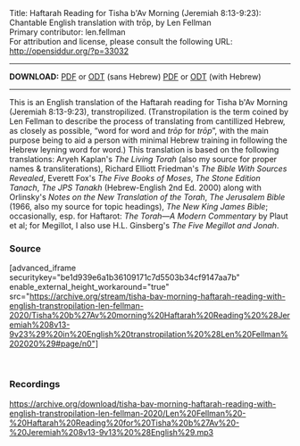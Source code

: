 <html>
<head></head>
<body>
Title: Haftarah Reading for Tisha b'Av Morning (Jeremiah 8:13-9:23): Chantable English translation with trōp, by Len Fellman<br />
Primary contributor: len.fellman<br />
For attribution and license, please consult the following URL: <a href="http://opensiddur.org/?p=33032">http://opensiddur.org/?p=33032</a>
<p />
<hr />

<strong>DOWNLOAD:</strong> 
<a href="https://archive.org/download/tisha-bav-morning-haftarah-reading-with-english-transtropilation-len-fellman-2020/Tisha%20b%27Av%20morning%20Haftarah%20Reading%20%28Jeremiah%208v13-9v23%29%20in%20English%20transtropilation%20%28Len%20Fellman%202020%29%20-%20english%20only.pdf">PDF</a> or <a href="https://archive.org/download/tisha-bav-morning-haftarah-reading-with-english-transtropilation-len-fellman-2020/Tisha%20b%27Av%20morning%20Haftarah%20Reading%20%28Jeremiah%208v13-9v23%29%20in%20English%20transtropilation%20%28Len%20Fellman%202020%29%20-%20english%20only.odt">ODT</a> (sans Hebrew)
<a href="https://archive.org/download/tisha-bav-morning-haftarah-reading-with-english-transtropilation-len-fellman-2020/Tisha%20b%27Av%20morning%20Haftarah%20Reading%20%28Jeremiah%208v13-9v23%29%20in%20English%20transtropilation%20%28Len%20Fellman%202020%29.pdf">PDF</a> or <a href="https://archive.org/download/tisha-bav-morning-haftarah-reading-with-english-transtropilation-len-fellman-2020/Tisha%20b%27Av%20morning%20Haftarah%20Reading%20%28Jeremiah%208v13-9v23%29%20in%20English%20transtropilation%20%28Len%20Fellman%202020%29.odt">ODT</a> (with Hebrew)

<hr />

This is an English translation of the Haftarah reading for Tisha b'Av Morning (Jeremiah 8:13-9:23), transtropilized. (Transtropilation is the term coined by Len Fellman to describe the process of translating from cantillized Hebrew, as closely as possible, “word for word and <em>trōp</em> for <em>trōp</em>”, with the main purpose being to aid a person with minimal Hebrew training in following the Hebrew leyning word for word.) This translation is based on the following translations: Aryeh Kaplan's <em>The Living Torah</em> (also my source for proper names &amp; transliterations), Richard Elliott Friedman's <em>The Bible With Sources Revealed</em>, Everett Fox's <em>The Five Books of Moses</em>, <em>The Stone Edition Tanach</em>, <em>The JPS Tanakh</em> (Hebrew-English 2nd Ed. 2000) along with Orlinsky's <em>Notes on the New Translation of the Torah</em>, <em>The Jerusalem Bible</em> (1966, also my source for topic headings), <em>The New King James Bible</em>; occasionally, esp. for Haftarot: <em>The Torah—A Modern Commentary</em> by Plaut et al; for Megillot, I also use H.L. Ginsberg's <em>The Five Megillot and Jonah</em>.

<h3>Source</h3>

[advanced_iframe securitykey="be1d939e6a1b36109171c7d5503b34cf9147aa7b" enable_external_height_workaround="true" src="https://archive.org/stream/tisha-bav-morning-haftarah-reading-with-english-transtropilation-len-fellman-2020/Tisha%20b%27Av%20morning%20Haftarah%20Reading%20%28Jeremiah%208v13-9v23%29%20in%20English%20transtropilation%20%28Len%20Fellman%202020%29#page/n0"]

&nbsp;

<h3>Recordings</h3>

https://archive.org/download/tisha-bav-morning-haftarah-reading-with-english-transtropilation-len-fellman-2020/Len%20Fellman%20-%20Haftarah%20Reading%20for%20Tisha%20b%27Av%20-%20Jeremiah%208v13-9v13%20%28English%29.mp3

&nbsp;
</body>
</html>
